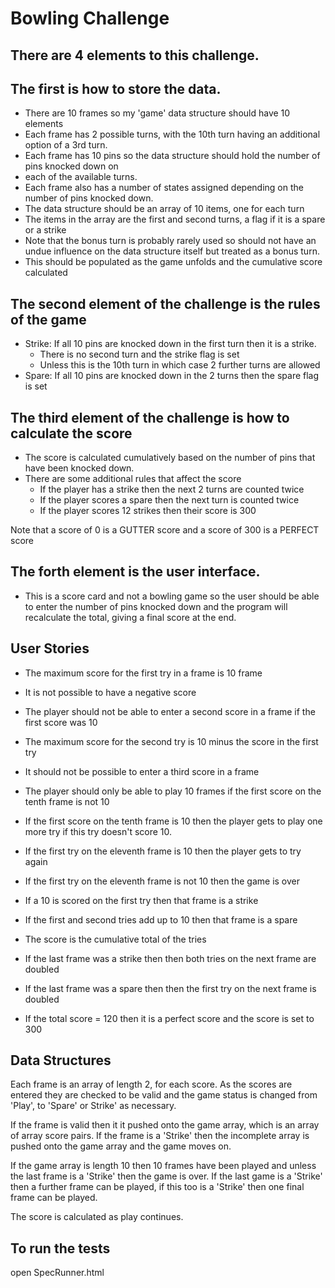 # Bowling Challenge


## There are 4 elements to this challenge.

## The first is how to store the data.
 - There are 10 frames so my 'game' data structure should have 10 elements
 - Each frame has 2 possible turns, with the 10th turn having an additional option of a 3rd turn.
 - Each frame has 10 pins so the data structure should hold the number of pins knocked down on
 - each of the available turns.
 - Each frame also has a number of states assigned depending on the number of pins knocked down.
 - The data structure should be an array of 10 items, one for each turn
 - The items in the array are the first and second turns, a flag if it is a spare or a strike
 - Note that the bonus turn is probably rarely used so should not have an undue influence
   on the data structure itself but treated as a bonus turn.
 - This should be populated as the game unfolds and the cumulative score calculated

## The second element of the challenge is the rules of the game
- Strike: If all 10 pins are knocked down in the first turn then it is a strike.
  - There is no second turn and the strike flag is set
  - Unless this is the 10th turn in which case 2 further turns are allowed
- Spare: If all 10 pins are knocked down in the 2 turns then the spare flag is set

## The third element of the challenge is how to calculate the score
- The score is calculated cumulatively based on the number of pins that have been knocked down.
- There are some additional rules that affect the score
  - If the player has a strike then the next 2 turns are counted twice
  - If the player scores a spare then the next turn is counted twice
  - If the player scores 12 strikes then their score is 300

Note that a score of 0 is a GUTTER score and a score of 300 is a PERFECT score

## The forth element is the user interface.
- This is a score card and not a bowling game so the user should be able to enter the number
  of pins knocked down and the program will recalculate the total, giving a final score at the end.

## User Stories
- The maximum score for the first try in a frame is 10 frame
- It is not possible to have a negative score
- The player should not be able to enter a second score in a frame if the first score was 10
- The maximum score for the second try is 10 minus the score in the first try
- It should not be possible to enter a third score in a frame
- The player should only be able to play 10 frames if the first score on the tenth frame is not 10
- If the first score on the tenth frame is 10 then the player gets to play one more try if this try doesn't score 10.
- If the first try on the eleventh frame is 10 then the player gets to try again
- If the first try on the eleventh frame is not 10 then the game is over

- If a 10 is scored on the first try then that frame is a strike
- If the first and second tries add up to 10 then that frame is a spare

- The score is the cumulative total of the tries
- If the last frame was a strike then then both tries on the next frame are doubled
- If the last frame was a spare then then the first try on the next frame is doubled
- If the total score = 120 then it is a perfect score and the score is set to 300

## Data Structures
Each frame is an array of length 2, for each score.
As the scores are entered they are checked to be valid and the game status is changed from 'Play',
to 'Spare' or Strike' as necessary.

If the frame is valid then it it pushed onto the game array, which is an array of array score pairs.
If the frame is a 'Strike' then the incomplete array is pushed onto the game array and the game moves on.

If the game array is length 10 then 10 frames have been played and unless the last frame is a 'Strike' then the game is over.
If the last game is a 'Strike' then a further frame can be played, if this too is a 'Strike' then one final frame can be played.

The score is calculated as play continues.

## To run the tests
 open SpecRunner.html 

